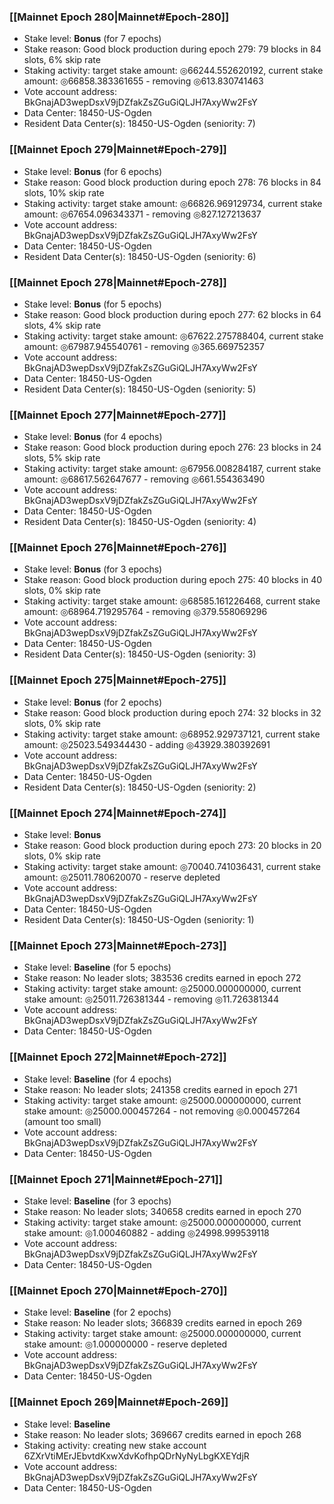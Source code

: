 ### [[Mainnet Epoch 280|Mainnet#Epoch-280]]
* Stake level: **Bonus** (for 7 epochs)
* Stake reason: Good block production during epoch 279: 79 blocks in 84 slots, 6% skip rate
* Staking activity: target stake amount: ◎66244.552620192, current stake amount: ◎66858.383361655 - removing ◎613.830741463
* Vote account address: BkGnajAD3wepDsxV9jDZfakZsZGuGiQLJH7AxyWw2FsY
* Data Center: 18450-US-Ogden
* Resident Data Center(s): 18450-US-Ogden (seniority: 7)
### [[Mainnet Epoch 279|Mainnet#Epoch-279]]
* Stake level: **Bonus** (for 6 epochs)
* Stake reason: Good block production during epoch 278: 76 blocks in 84 slots, 10% skip rate
* Staking activity: target stake amount: ◎66826.969129734, current stake amount: ◎67654.096343371 - removing ◎827.127213637
* Vote account address: BkGnajAD3wepDsxV9jDZfakZsZGuGiQLJH7AxyWw2FsY
* Data Center: 18450-US-Ogden
* Resident Data Center(s): 18450-US-Ogden (seniority: 6)
### [[Mainnet Epoch 278|Mainnet#Epoch-278]]
* Stake level: **Bonus** (for 5 epochs)
* Stake reason: Good block production during epoch 277: 62 blocks in 64 slots, 4% skip rate
* Staking activity: target stake amount: ◎67622.275788404, current stake amount: ◎67987.945540761 - removing ◎365.669752357
* Vote account address: BkGnajAD3wepDsxV9jDZfakZsZGuGiQLJH7AxyWw2FsY
* Data Center: 18450-US-Ogden
* Resident Data Center(s): 18450-US-Ogden (seniority: 5)
### [[Mainnet Epoch 277|Mainnet#Epoch-277]]
* Stake level: **Bonus** (for 4 epochs)
* Stake reason: Good block production during epoch 276: 23 blocks in 24 slots, 5% skip rate
* Staking activity: target stake amount: ◎67956.008284187, current stake amount: ◎68617.562647677 - removing ◎661.554363490
* Vote account address: BkGnajAD3wepDsxV9jDZfakZsZGuGiQLJH7AxyWw2FsY
* Data Center: 18450-US-Ogden
* Resident Data Center(s): 18450-US-Ogden (seniority: 4)
### [[Mainnet Epoch 276|Mainnet#Epoch-276]]
* Stake level: **Bonus** (for 3 epochs)
* Stake reason: Good block production during epoch 275: 40 blocks in 40 slots, 0% skip rate
* Staking activity: target stake amount: ◎68585.161226468, current stake amount: ◎68964.719295764 - removing ◎379.558069296
* Vote account address: BkGnajAD3wepDsxV9jDZfakZsZGuGiQLJH7AxyWw2FsY
* Data Center: 18450-US-Ogden
* Resident Data Center(s): 18450-US-Ogden (seniority: 3)
### [[Mainnet Epoch 275|Mainnet#Epoch-275]]
* Stake level: **Bonus** (for 2 epochs)
* Stake reason: Good block production during epoch 274: 32 blocks in 32 slots, 0% skip rate
* Staking activity: target stake amount: ◎68952.929737121, current stake amount: ◎25023.549344430 - adding ◎43929.380392691
* Vote account address: BkGnajAD3wepDsxV9jDZfakZsZGuGiQLJH7AxyWw2FsY
* Data Center: 18450-US-Ogden
* Resident Data Center(s): 18450-US-Ogden (seniority: 2)
### [[Mainnet Epoch 274|Mainnet#Epoch-274]]
* Stake level: **Bonus**
* Stake reason: Good block production during epoch 273: 20 blocks in 20 slots, 0% skip rate
* Staking activity: target stake amount: ◎70040.741036431, current stake amount: ◎25011.780620070 - reserve depleted
* Vote account address: BkGnajAD3wepDsxV9jDZfakZsZGuGiQLJH7AxyWw2FsY
* Data Center: 18450-US-Ogden
* Resident Data Center(s): 18450-US-Ogden (seniority: 1)
### [[Mainnet Epoch 273|Mainnet#Epoch-273]]
* Stake level: **Baseline** (for 5 epochs)
* Stake reason: No leader slots; 383536 credits earned in epoch 272
* Staking activity: target stake amount: ◎25000.000000000, current stake amount: ◎25011.726381344 - removing ◎11.726381344
* Vote account address: BkGnajAD3wepDsxV9jDZfakZsZGuGiQLJH7AxyWw2FsY
* Data Center: 18450-US-Ogden
### [[Mainnet Epoch 272|Mainnet#Epoch-272]]
* Stake level: **Baseline** (for 4 epochs)
* Stake reason: No leader slots; 241358 credits earned in epoch 271
* Staking activity: target stake amount: ◎25000.000000000, current stake amount: ◎25000.000457264 - not removing ◎0.000457264 (amount too small)
* Vote account address: BkGnajAD3wepDsxV9jDZfakZsZGuGiQLJH7AxyWw2FsY
* Data Center: 18450-US-Ogden
### [[Mainnet Epoch 271|Mainnet#Epoch-271]]
* Stake level: **Baseline** (for 3 epochs)
* Stake reason: No leader slots; 340658 credits earned in epoch 270
* Staking activity: target stake amount: ◎25000.000000000, current stake amount: ◎1.000460882 - adding ◎24998.999539118
* Vote account address: BkGnajAD3wepDsxV9jDZfakZsZGuGiQLJH7AxyWw2FsY
* Data Center: 18450-US-Ogden
### [[Mainnet Epoch 270|Mainnet#Epoch-270]]
* Stake level: **Baseline** (for 2 epochs)
* Stake reason: No leader slots; 366839 credits earned in epoch 269
* Staking activity: target stake amount: ◎25000.000000000, current stake amount: ◎1.000000000 - reserve depleted
* Vote account address: BkGnajAD3wepDsxV9jDZfakZsZGuGiQLJH7AxyWw2FsY
* Data Center: 18450-US-Ogden
### [[Mainnet Epoch 269|Mainnet#Epoch-269]]
* Stake level: **Baseline**
* Stake reason: No leader slots; 369667 credits earned in epoch 268
* Staking activity: creating new stake account 6ZXrVtiMErJEbvtdKxwXdvKofhpQDrNyNyLbgKXEYdjR
* Vote account address: BkGnajAD3wepDsxV9jDZfakZsZGuGiQLJH7AxyWw2FsY
* Data Center: 18450-US-Ogden